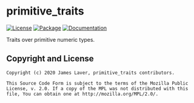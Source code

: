 # primitive_traits

[![License](https://img.shields.io/crates/l/primitive_traits.svg)](https://github.com/irrustible/primitive_traits/blob/main/LICENSE)
[![Package](https://img.shields.io/crates/v/primitive_traits.svg)](https://crates.io/crates/primitive_traits)
[![Documentation](https://docs.rs/primitive_traits/badge.svg)](https://docs.rs/primitive_traits)

Traits over primitive numeric types.

## Copyright and License

    Copyright (c) 2020 James Laver, primitive_traits contributors.

    This Source Code Form is subject to the terms of the Mozilla Public
    License, v. 2.0. If a copy of the MPL was not distributed with this
    file, You can obtain one at http://mozilla.org/MPL/2.0/.
